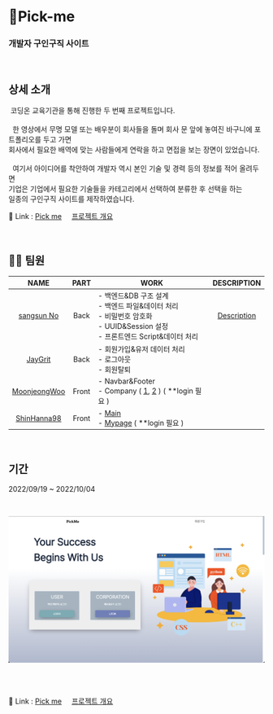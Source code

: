 # 📇Pick-me

### 개발자 구인구직 사이트

<br/>

## 상세 소개  
&nbsp;코딩온 교육기관을 통해 진행한 두 번째 프로젝트입니다.  
<br />
&nbsp; 한 영상에서 무명 모델 또는 배우분이 회사들을 돌며 회사 문 앞에 놓여진 바구니에 포트폴리오를 두고 가면  
회사에서 필요한 배역에 맞는 사람들에게 연락을 하고 면접을 보는 장면이 있었습니다.  
<br />
&nbsp; 여기서 아이디어를 착안하여 개발자 역시 본인 기술 및 경력 등의 정보를 적어 올려두면   
기업은 기업에서 필요한 기술들을 카테고리에서 선택하여 분류한 후 선택을 하는   
일종의 구인구직 사이트를 제작하였습니다.  

🔗 Link : [Pick me](http://118.67.130.161:8000/) &nbsp;&nbsp;&nbsp;
[프로젝트 개요](https://sangsunno.github.io/pick%20me/pick-me-1-%EA%B0%9C%EC%9A%94/ "프로젝트 개요")

<br/>

## 💁🏻 팀원  

|NAME|PART|WORK|DESCRIPTION|
|:---:|:---:|---|:---:|
|[sangsun No](https://github.com/sangsunNo "sangsun No")|Back| - 백엔드&DB 구조 설계 <br/> - 백엔드 파일&데이터 처리 <br/> - 비밀번호 암호화 <br/> - UUID&Session 설정 <br/> - 프론트엔드 Script&데이터 처리|[Description](https://sangsunno.github.io/categories/pickme "Description")|
|[JayGrit](https://github.com/jaydive "JayGrit")|Back| - 회원가입&유저 데이터 처리 <br/> - 로그아웃 <br/> - 회원탈퇴||
|[MoonjeongWoo](https://github.com/MoonjeongWoo "MoonjeongWoo")|Front| - Navbar&Footer <br/> - Company ( [1](http://118.67.130.161:8000/company "company"), [2](http://118.67.130.161:8000/bucket "bucket") ) ( **login 필요 ) ||
|[ShinHanna98](https://github.com/ShinHanna98 "ShinHanna98")|Front| - [Main](http://118.67.130.161:8000/ "Main") <br/> - [Mypage](http://118.67.130.161:8000/myPage "Mypage") ( **login 필요 ) ||

<br/>

## 기간  
2022/09/19 ~ 2022/10/04  

<br/>

![main](/static/img/pickme_main.png)

<br/><br/>

🔗 Link : [Pick me](http://118.67.130.161:8000/) &nbsp;&nbsp;&nbsp;
[프로젝트 개요](https://sangsunno.github.io/pick%20me/pick-me-1-%EA%B0%9C%EC%9A%94/ "프로젝트 개요")
